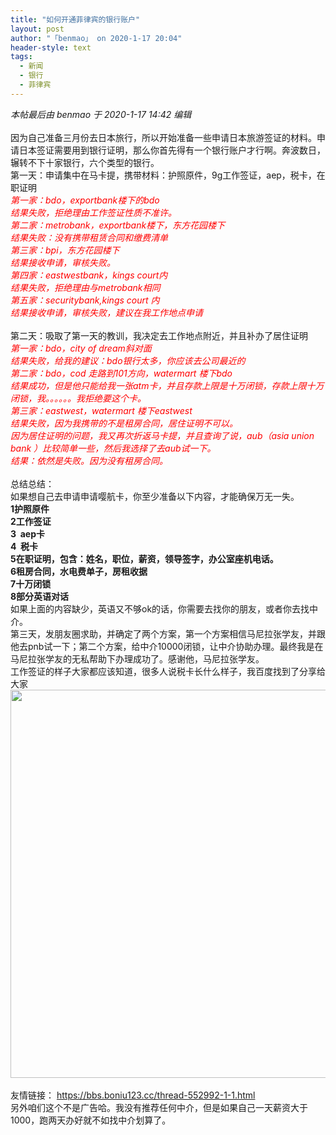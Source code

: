 ```yaml
---
title: "如何开通菲律宾的银行账户"
layout: post
author: "「benmao」 on 2020-1-17 20:04"
header-style: text
tags:
  - 新闻
  - 银行
  - 菲律宾
---
```


<head></head>
<body>
 <i class="pstatus"> 本帖最后由 benmao 于 2020-1-17 14:42 编辑 </i>
 <br> 
 <br> 因为自己准备三月份去日本旅行，所以开始准备一些申请日本旅游签证的材料。申请日本签证需要用到银行证明，那么你首先得有一个银行账户才行啊。奔波数日，辗转不下十家银行，六个类型的银行。
 <br> 第一天：申请集中在马卡提，携带材料：护照原件，9g工作签证，aep，税卡，在职证明
 <br> 
 <i><font color="#ff0000">第一家：bdo，exportbank楼下的bdo</font></i>
 <br> 
 <i><font color="#ff0000">结果失败，拒绝理由工作签证性质不准许。</font></i>
 <br> 
 <i><font color="#ff0000">第二家：metrobank，exportbank楼下，东方花园楼下</font></i>
 <br> 
 <i><font color="#ff0000">结果失败：没有携带租赁合同和缴费清单</font></i>
 <br> 
 <i><font color="#ff0000">第三家：bpi，东方花园楼下</font></i>
 <br> 
 <i><font color="#ff0000">结果接收申请，审核失败。</font></i>
 <br> 
 <i><font color="#ff0000">第四家：eastwestbank，kings court内</font></i>
 <br> 
 <i><font color="#ff0000">结果失败，拒绝理由与metrobank相同</font></i>
 <br> 
 <i><font color="#ff0000">第五家：securitybank,kings court 内</font></i>
 <br> 
 <i><font color="#ff0000">结果接收申请，审核失败，建议在我工作地点申请</font></i>
 <br> 
 <br> 第二天：吸取了第一天的教训，我决定去工作地点附近，并且补办了居住证明
 <br> 
 <font color="#ff0000"><i>第一家：bdo，city of dream斜对面<br> 结果失败，给我的建议：bdo银行太多，你应该去公司最近的<br> 第二家：bdo，cod 走路到101方向，watermart 楼下bdo<br> 结果成功，但是他只能给我一张atm卡，并且存款上限是十万闭锁，存款上限十万闭锁，我。。。。。。我拒绝要这个卡。<br> 第三家：eastwest，watermart 楼下eastwest<br> 结果失败，因为我携带的不是租房合同，居住证明不可以。<br> 因为居住证明的问题，我又再次折返马卡提，并且查询了说，aub（asia union bank ）比较简单一些，然后我选择了去aub试一下。<br> 结果：依然是失败。因为没有租房合同。</i></font>
 <br> 
 <br> 总结总结：
 <br> 如果想自己去申请申请嘤航卡，你至少准备以下内容，才能确保万无一失。
 <br> 
 <strong>1护照原件<br> 2工作签证<br> 3&nbsp;&nbsp;aep卡<br> 4&nbsp;&nbsp;税卡<br> 5在职证明，包含：姓名，职位，薪资，领导签字，办公室座机电话。<br> 6租房合同，水电费单子，房租收据<br> 7十万闭锁<br> 8部分英语对话</strong>
 <br> 如果上面的内容缺少，英语又不够ok的话，你需要去找你的朋友，或者你去找中介。
 <br> 第三天，发朋友圈求助，并确定了两个方案，第一个方案相信马尼拉张学友，并跟他去pnb试一下；第二个方案，给中介10000闭锁，让中介协助办理。最终我是在马尼拉张学友的无私帮助下办理成功了。感谢他，马尼拉张学友。
 <br> 工作签证的样子大家都应该知道，很多人说税卡长什么样子，我百度找到了分享给大家
 <br> 
 <ignore_js_op> 
  <img aid="1327765" src="https://bbs.boniu123.cc/data/attachment/forum/202001/16/205334t4669rcuag8rsra8.png" zoomfile="data/attachment/forum/202001/16/205334t4669rcuag8rsra8.png" file="data/attachment/forum/202001/16/205334t4669rcuag8rsra8.png" width="621" inpost="1"> 
  <div class="tip tip_4 aimg_tip" id="aimg_1327765_menu" style="position: absolute; display: none" disautofocus="true"> 
   <div class="xs0"> 
    <p><strong>12345678.png</strong> <em class="xg1">(241.21 KB, 下载次数: 0)</em></p> 
    <p> <a href="forum.php?mod=attachment&amp;aid=MTMyNzc2NXw4ODY1OTQ4ZXwxNTc5MjY3Nzg2fDB8NTUyNTcx&amp;nothumb=yes" target="_blank">下载附件</a> &nbsp;<a href="javascript:;" onclick="showWindow(this.id, this.getAttribute('url'), 'get', 0);" id="savephoto_1327765" url="home.php?mod=spacecp&amp;ac=album&amp;op=saveforumphoto&amp;aid=1327765&amp;handlekey=savephoto_1327765">保存到相册</a> </p> 
    <p class="xg1 y"><span title="2020-1-16 20:53">昨天&nbsp;20:53</span> 上传</p> 
   </div> 
   <div class="tip_horn"></div> 
  </div> 
 </ignore_js_op> 
 <br> 
 <br> 友情链接：
 <a href="https://bbs.boniu123.cc/thread-552992-1-1.html" target="_blank">https://bbs.boniu123.cc/thread-552992-1-1.html</a>
 <br> 另外咱们这个不是广告哈。我没有推荐任何中介，但是如果自己一天薪资大于1000，跑两天办好就不如找中介划算了。
 <br> 
 <br> 
 <br> 
 <br> 
 <br> 
 <br> 
 <br> 
 <br>
</body>


